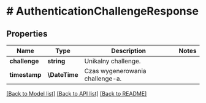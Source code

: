 # # AuthenticationChallengeResponse

## Properties

Name | Type | Description | Notes
------------ | ------------- | ------------- | -------------
**challenge** | **string** | Unikalny challenge. |
**timestamp** | **\DateTime** | Czas wygenerowania challenge-a. |

[[Back to Model list]](../../README.md#models) [[Back to API list]](../../README.md#endpoints) [[Back to README]](../../README.md)
